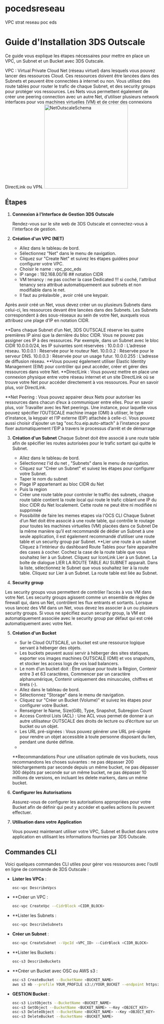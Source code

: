 # pocedsreseau
VPC strat reseau poc eds 
# Guide d'Installation 3DS Outscale

Ce guide vous explique les étapes nécessaires pour mettre en place un VPC, un Subnet et un Bucket avec 3DS Outscale.

VPC : Virtual Private Cloud Net (réseau virtuel) dans lesquels vous pouvez lancer des ressources Cloud. Ces ressources doivent être lancées dans des Subnets et peuvent être connectées à internet ou non.
Vous utilisez des route tables pour router le trafic de chaque Subnet, et des security groups pour protéger vos ressources. Les Nets vous permettent également de créer une peering connection avec un autre Net, d’utiliser plusieurs network interfaces pour vos machines virtuelles (VM) et de créer des connexions DirectLink ou VPN.
<img width="273" alt="NetOutscaleSchema" src="https://github.com/Deniscnt/pocedsreseau/assets/147147654/c9ed01cd-9b50-4bf5-b2dc-bb5aa0a7b9d7">

## Étapes

1. **Connexion à l'Interface de Gestion 3DS Outscale**

   Rendez-vous sur le site web de 3DS Outscale et connectez-vous à l'interface de gestion.

2. **Création d'un VPC (NET)**
    
   - Allez dans le tableau de bord.
   - Sélectionnez "Net" dans le menu de navigation.
   - Cliquez sur "Create Net" et suivez les étapes guidées pour configurer votre VPC.
   - Choisir le name : vpc_poc_eds
   - IP range : 192.168.00/16 ## notation CIDR
   - VM tenancy : ne pas cocher la case Dedicated !!! si coché, l'attribut tenancy sera attribué automatiquemeent aux subnets et non modifiable dans le net.
   - Il faut au préalavble , avoir créé une keypair.
     
Après avoir créé un Net, vous devez créer un ou plusieurs Subnets dans celui-ci, les ressources devant être lancées dans des Subnets. Les Subnets correspondent à des sous-réseaux au sein de votre Net, auxquels vous attribuez une plage d’IP en notation CIDR.

**Dans chaque Subnet d’un Net, 3DS OUTSCALE réserve les quatre premières IP ainsi que la dernière du bloc CIDR. Vous ne pouvez pas assigner ces IP à des ressources. Par exemple, dans un Subnet avec le bloc CIDR 10.0.0.0/24, les IP suivantes sont réservées :
10.0.0.0 : L’adresse réseau.
10.0.0.1 : Réservée pour le routeur Net.
10.0.0.2 : Réservée pour le serveur DNS.
10.0.0.3 : Réservée pour un usage futur.
10.0.0.255 : L’adresse de diffusion réseau.
**Vous pouvez également utiliser Elastic Identity Management (EIM) pour contrôler qui peut accéder, créer et gérer des ressources dans votre Net.
**DirectLink : Vous pouvez mettre en place une connexion physique entre votre réseau internet et un site DirectLink où se trouve votre Net pour accéder directement à vos ressources. Pour en savoir plus, voir DirectLink.

**Net Peering : Vous pouvez appairer deux Nets pour autoriser les ressources dans chacun d’eux à communiquer entre elles. Pour en savoir plus, voir Travailler avec les Net peerings.
Une instance, pour laquelle vous pouvez spécifier l’OUTSCALE machine image (OMI) à utiliser, le type d’instance, la keypair et l’IP externe (EIP) attachée à celle-ci. Vous pouvez aussi choisir d’ajouter un tag "osc.fcu.eip.auto-attach" à l’instance pour fixer automatiquement l’EIP à travers le processus d’arrêt et de démarrage

3. **Création d'un Subnet**
Chaque Subnet doit être associé à une route table afin de spécifier les routes autorisées pour le trafic sortant qui quitte le Subnet.
   - Allez dans le tableau de bord.
   - Sélectionnez l'id du net , "Subnets" dans le menu de navigation.
   - Cliquez sur "Créer un Subnet" et suivez les étapes pour configurer votre Subnet.
   - Taper le nom du subnet
   - Plage IP appartenant au bloc CIDR du Net
   - Puis la region
   - Créer une route table pour controler le traffic des subnets, chaque route table contient la route local qui route le trafic ciblant une IP du bloc CIDR du Net localement. Cette route ne peut être ni modifiée ni supprimée
   - Possibilité de faire les memes etapes via l'OCS CLI 
  Chaque Subnet d’un Net doit être associé à une route table, qui contrôle le routage pour toutes les machines virtuelles (VM) placées dans ce Subnet
  De la même manière qu’il est recommandé de dédier un Subnet à une seule application, il est également recommandé d’utiliser une route table et un security group par     Subnet.
**Lier une route à un subnet
  Cliquez à l’intérieur du dashboard Route Tables pour faire apparaître des cases à cocher.
  Cochez la case de la route table que vous souhaitez lier à un Subnet.
  Cliquez sur IconLink Lier à un Subnet.
  La boîte de dialogue LIER LA ROUTE TABLE AU SUBNET apparaît.
  Dans la liste, sélectionnez le Subnet que vous souhaitez lier à la route table.
  Cliquez sur Lier à un Subnet.
  La route table est liée au Subnet.

4. **Security group**

Les security groups vous permettent de contrôler l’accès à vos VM dans votre Net. Les security groups agissent comme un ensemble de règles de firewall qui, dans un Net, contrôlent les flux entrants et sortants. Lorsque vous lancez des VM dans un Net, vous devez les associer à un ou plusieurs security groups. Si vous ne spécifiez aucun security group, la VM est automatiquement associée avec le security group par défaut qui est créé automatiquement avec votre Net.

5. **Création d'un Bucket**

   - Sur le Cloud OUTSCALE, un bucket est une ressource logique servant à héberger des objets.
   - Les buckets peuvent aussi servir à héberger des sites statiques, exporter vos images machines OUTSCALE (OMI) et vos snapshots, et stocker les access logs de vos load balancers.
   - Le nom d’un bucket doit : Être unique pour toute la Région, Contenir entre 3 et 63 caractères, Commencer par un caractère alphanumérique, Contenir uniquement des minuscules, chiffres et tirets (-).
   - Allez dans le tableau de bord.
   - Sélectionnez "Storage" dans le menu de navigation.
   - Cliquez sur "Créer un Bucket (Volume)" et suivez les étapes pour configurer votre Bucket.
   - Renseigner le Name, Size(GiB), Type, Snapshot, Subregion Count
   - Access Control Lists (ACL) : Une ACL vous permet de donner à un autre utilisateur OUTSCALE des droits de lecture ou d’écriture sur un bucket ou un objet.
   - Les URL pré-signées : Vous pouvez générer une URL pré-signée pour rendre un objet accessible à toute personne disposant du lien, pendant une durée définie.
   - 

   **Recommandations
   Pour une utilisation optimale de vos buckets, nous recommandons les choses suivantes :
   ne pas dépasser 200 téléchargements par seconde depuis un même bucket,
   ne pas dépasser 300 dépôts par seconde sur un même bucket,
   ne pas dépasser 10 millions de versions, en incluant les delete markers, dans un même bucket.

6. **Configurer les Autorisations**

   Assurez-vous de configurer les autorisations appropriées pour votre Bucket afin de définir qui peut y accéder et quelles actions ils peuvent effectuer.
   

7. **Utilisation dans votre Application**

   Vous pouvez maintenant utiliser votre VPC, Subnet et Bucket dans votre application en utilisant les informations fournies par 3DS Outscale.

## Commandes CLI

Voici quelques commandes CLI utiles pour gérer vos ressources avec l'outil en ligne de commande de 3DS Outscale :

- **Lister les VPCs** :
  ```bash
  osc-vpc DescribeVpcs

- **Créer un VPC :
  ```bash
  osc-vpc CreateVpc --CidrBlock <CIDR_BLOCK>
  
- **Lister les Subnets :
  ```bash
  osc-vpc DescribeSubnets

- **Créer un Subnet** :
  ```bash
  osc-vpc CreateSubnet --VpcId <VPC_ID> --CidrBlock <CIDR_BLOCK>

- **Lister les Buckets :
  ```bash
  osc-s3 DescribeBuckets
  
- **Créer un Bucket avec OSC ou AWS s3 :
  ```bash
  osc-s3 CreateBucket --BucketName <BUCKET_NAME>
  aws s3 mb --profile YOUR_PROFILE s3://YOUR_BUCKET --endpoint https://oos.eu-west-2.outscale.com
- **GESTION Bucket** :
  ```bash
  osc-s3 ListObjects --BucketName <BUCKET_NAME>
  osc-s3 GetObject --BucketName <BUCKET_NAME> --Key <OBJECT_KEY>
  osc-s3 DeleteObject --BucketName <BUCKET_NAME> --Key <OBJECT_KEY>
  osc-s3 DeleteBucket --BucketName <BUCKET_NAME>
